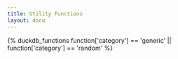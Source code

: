 ```yaml
---
title: Utility Functions
layout: docu
---
```


{% duckdb_functions function['category'] == 'generic' || function['category'] == 'random' %}

